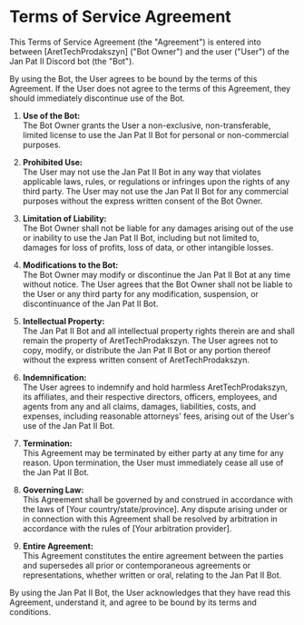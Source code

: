 # Terms of Service Agreement

This Terms of Service Agreement (the "Agreement") is entered into between [AretTechProdakszyn] ("Bot Owner") and the user ("User") of the Jan Pat II Discord bot (the "Bot").

By using the Bot, the User agrees to be bound by the terms of this Agreement. If the User does not agree to the terms of this Agreement, they should immediately discontinue use of the Bot.

1. **Use of the Bot:**  
   The Bot Owner grants the User a non-exclusive, non-transferable, limited license to use the Jan Pat II Bot for personal or non-commercial purposes.

2. **Prohibited Use:**  
   The User may not use the Jan Pat II Bot in any way that violates applicable laws, rules, or regulations or infringes upon the rights of any third party. The User may not use the Jan Pat II Bot for any commercial purposes without the express written consent of the Bot Owner.

3. **Limitation of Liability:**  
   The Bot Owner shall not be liable for any damages arising out of the use or inability to use the Jan Pat II Bot, including but not limited to, damages for loss of profits, loss of data, or other intangible losses.

4. **Modifications to the Bot:**  
   The Bot Owner may modify or discontinue the Jan Pat II Bot at any time without notice. The User agrees that the Bot Owner shall not be liable to the User or any third party for any modification, suspension, or discontinuance of the Jan Pat II Bot.

5. **Intellectual Property:**  
   The Jan Pat II Bot and all intellectual property rights therein are and shall remain the property of AretTechProdakszyn. The User agrees not to copy, modify, or distribute the Jan Pat II Bot or any portion thereof without the express written consent of AretTechProdakszyn.

6. **Indemnification:**  
   The User agrees to indemnify and hold harmless AretTechProdakszyn, its affiliates, and their respective directors, officers, employees, and agents from any and all claims, damages, liabilities, costs, and expenses, including reasonable attorneys' fees, arising out of the User's use of the Jan Pat II Bot.

7. **Termination:**  
   This Agreement may be terminated by either party at any time for any reason. Upon termination, the User must immediately cease all use of the Jan Pat II Bot.

8. **Governing Law:**  
   This Agreement shall be governed by and construed in accordance with the laws of [Your country/state/province]. Any dispute arising under or in connection with this Agreement shall be resolved by arbitration in accordance with the rules of [Your arbitration provider].

9. **Entire Agreement:**  
   This Agreement constitutes the entire agreement between the parties and supersedes all prior or contemporaneous agreements or representations, whether written or oral, relating to the Jan Pat II Bot.

By using the Jan Pat II Bot, the User acknowledges that they have read this Agreement, understand it, and agree to be bound by its terms and conditions.
